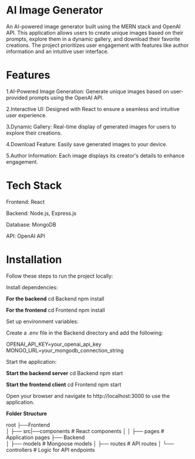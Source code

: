 # AI Image Generator

An AI-powered image generator built using the MERN stack and OpenAI API. This application allows users to create unique images based on their prompts, explore them in a dynamic gallery, and download their favorite creations. The project prioritizes user engagement with features like author information and an intuitive user interface.

# Features

1.AI-Powered Image Generation: Generate unique images based on user-provided prompts using the OpenAI API.

2.Interactive UI: Designed with React to ensure a seamless and intuitive user experience.

3.Dynamic Gallery: Real-time display of generated images for users to explore their creations.

4.Download Feature: Easily save generated images to your device.

5.Author Information: Each image displays its creator's details to enhance engagement.

# Tech Stack

Frontend: React

Backend: Node.js, Express.js

Database: MongoDB

API: OpenAI API

# Installation

Follow these steps to run the project locally:

Install dependencies:

**For the backend**
cd Backend
npm install

**For the frontend**
cd Frontend
npm install

Set up environment variables:

Create a .env file in the Backend directory and add the following:

OPENAI_API_KEY=your_openai_api_key
MONGO_URL=your_mongodb_connection_string

Start the application:

**Start the backend server**
cd Backend
npm start

**Start the frontend client**
cd Frontend
npm start

Open your browser and navigate to http://localhost:3000 to use the application.

**Folder Structure**

root
├──Frontend          
│   ├── src|──components   # React components
│   │      ├── pages       # Application pages 
├── Backend           
│   ├── models         # Mongoose models
│   ├── routes         # API routes
│   └── controllers    # Logic for API endpoints
